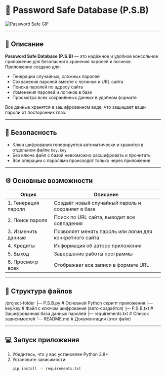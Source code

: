 # 🔐 Password Safe Database (P.S.B)

![Password Safe GIF](https://media2.giphy.com/media/v1.Y2lkPTZjMDliOTUydWl1MXE5ZnllMG5hMmNrcmdkNXd0dGJsbzQyNnV2MHA3emtubHB1eCZlcD12MV9naWZzX3NlYXJjaCZjdD1n/coxQHKASG60HrHtvkt/source.gif)

---

## 📌 Описание

**Password Safe Database (P.S.B)** — это надёжное и удобное консольное приложение для безопасного хранения паролей и логинов.  
Приложение создано для:

- Генерации случайных, сложных паролей  
- Сохранения паролей вместе с логином и URL сайта  
- Поиска паролей по адресу сайта  
- Изменения паролей и логинов в базе  
- Просмотра всех сохранённых данных в удобном формате  

Все данные хранятся в зашифрованном виде, что защищает ваши пароли от посторонних глаз.

---

## 🔐 Безопасность

- Ключ шифрования генерируется автоматически и хранится в отдельном файле `key.key`  
- Без ключа файл с базой невозможно расшифровать и прочитать  
- Все операции с паролями происходят только через приложение  

---

## ⚙️ Основные возможности

| Опция              | Описание                                                |
|--------------------|---------------------------------------------------------|
| 1. Генерация пароля | Создаёт новый случайный пароль и сохраняет в базе       |
| 2. Поиск пароля     | Поиск по URL сайта, выводит все совпадения              |
| 3. Изменить данные  | Позволяет менять пароль или логин для конкретного сайта |
| 4. Кредиты          | Информация об авторе приложения                          |
| 5. Выход            | Завершение работы программы                              |
| 6. Просмотр всех    | Отображает все записи в формате URL | Логин | Пароль | Дата |

---

## 📂 Структура файлов

/project-folder
├─ P.S.B.py # Основной Python скрипт приложения
├─ key.key # Файл с ключом шифрования (авто‑создаётся)
├─ P.S.B.txt # Зашифрованная база данных паролей
├─ requirements.txt # Список зависимостей
└─ README.md # Документация (этот файл)


---

## 💻 Запуск приложения

1. Убедитесь, что у вас установлен Python 3.8+  
2. Установите зависимости:  
   ```bash
   pip install -r requirements.txt
